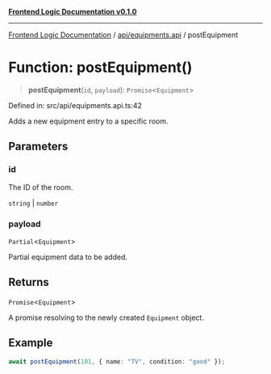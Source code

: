 [**Frontend Logic Documentation v0.1.0**](../../../README.md)

***

[Frontend Logic Documentation](../../../modules.md) / [api/equipments.api](../README.md) / postEquipment

# Function: postEquipment()

> **postEquipment**(`id`, `payload`): `Promise`\<`Equipment`\>

Defined in: src/api/equipments.api.ts:42

Adds a new equipment entry to a specific room.

## Parameters

### id

The ID of the room.

`string` | `number`

### payload

`Partial`\<`Equipment`\>

Partial equipment data to be added.

## Returns

`Promise`\<`Equipment`\>

A promise resolving to the newly created `Equipment` object.

## Example

```ts
await postEquipment(101, { name: "TV", condition: "good" });
```
